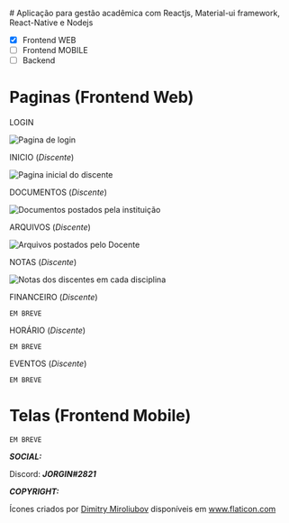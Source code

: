 ﻿﻿# Aplicação para gestão acadêmica com Reactjs, Material-ui framework, React-Native e Nodejs
 - [x] Frontend WEB
 - [ ] Frontend MOBILE
 - [ ] Backend
# Paginas (Frontend Web)

LOGIN

![Pagina de login](https://i.imgur.com/MIQgSrb.png)

INICIO (*Discente*)

![Pagina inicial do discente](https://i.imgur.com/rxVN5Mk.png)

DOCUMENTOS (*Discente*)

![Documentos postados pela instituição](https://i.imgur.com/pRvl5DZ.png)

ARQUIVOS (*Discente*)

![Arquivos postados pelo Docente](https://i.imgur.com/XxUgcj0.png)

NOTAS (*Discente*)

![Notas dos discentes em cada disciplina](https://i.imgur.com/r5MxFak.png)

FINANCEIRO (*Discente*)

    EM BREVE
    
HORÁRIO (*Discente*)

    EM BREVE

EVENTOS (*Discente*)

    EM BREVE

# Telas (Frontend Mobile)

    EM BREVE

 ***SOCIAL:***

Discord: ***JORGIN#2821***

 ***COPYRIGHT:***

Ícones criados por <a href="https://www.flaticon.com/authors/dimitry-miroliubov" title="Dimitry Miroliubov">Dimitry Miroliubov</a> disponíveis em <a href="https://www.flaticon.com/" title="Flaticon"> www.flaticon.com</a>
